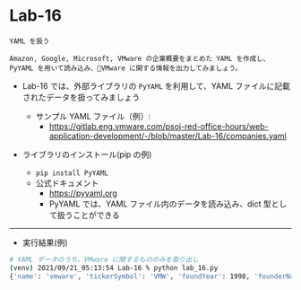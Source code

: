 # Lab-16

```text
YAML を扱う

Amazon, Google, Microsoft, VMware の企業概要をまとめた YAML を作成し、PyYAML を用いて読み込み、VMware に関する情報を出力してみましょう。
```

- Lab-16 では、外部ライブラリの `PyYAML` を利用して、YAML ファイルに記載されたデータを扱ってみましょう
  - サンプル YAML ファイル（例）:
    - <https://gitlab.eng.vmware.com/psoj-red-office-hours/web-application-development/-/blob/master/Lab-16/companies.yaml>

- ライブラリのインストール(pip の例)
  - `pip install PyYAML`
  - 公式ドキュメント
    - <https://pyyaml.org>
    - PyYAML では、YAML ファイル内のデータを読み込み、dict 型として扱うことができる

***

- 実行結果(例)

```bash
# YAML データのうち、VMware に関するもののみを取り出し
(venv) 2021/09/21_05:13:54 Lab-16 % python lab_16.py 
{'name': 'vmware', 'tickerSymbol': 'VMW', 'foundYear': 1998, 'founderName': 'Diane Greene', 'isGafa': False}
```
